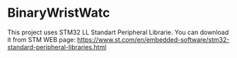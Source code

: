 # BinaryWristWatc
This project uses STM32 LL Standart Peripheral Librarie. You can download it from STM WEB page: https://www.st.com/en/embedded-software/stm32-standard-peripheral-libraries.html
